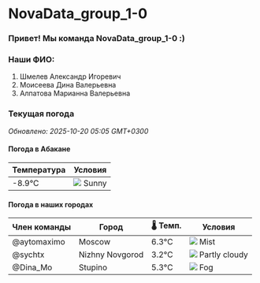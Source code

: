 # NovaData_group_1-0
### Привет! Мы команда NovaData_group_1-0 :)

### Наши ФИО:
1. Шмелев Александр Игоревич
2. Моисеева Дина Валерьевна
3. Алпатова Марианна Валерьевна

### Текущая погода
<!-- WEATHER:START -->
_Обновлено: 2025-10-20 05:05 GMT+0300_

#### Погода в Абакане

| Температура | Условия |
|-------------|----------|
| -8.9°C     | ![](https://cdn.weatherapi.com/weather/64x64/day/113.png) Sunny |

#### Погода в наших городах

| Член команды  | Город               | 🌡️ Темп.  | Условия          |
|---------------|---------------------|-----------|--------------------|
| @aytomaximo    | Moscow              |    6.3°C | ![](https://cdn.weatherapi.com/weather/64x64/night/143.png) Mist         |
| @sychtx        | Nizhny Novgorod     |    3.2°C | ![](https://cdn.weatherapi.com/weather/64x64/night/116.png) Partly cloudy |
| @Dina_Mo       | Stupino             |    5.3°C | ![](https://cdn.weatherapi.com/weather/64x64/night/248.png) Fog          |

<!-- WEATHER:END -->
